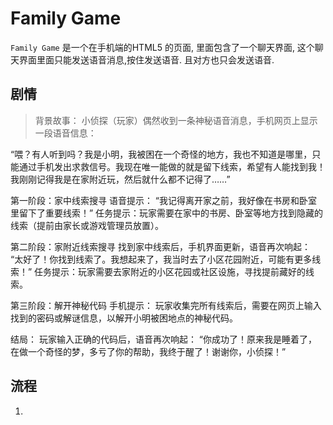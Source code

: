 # Family Game 

`Family Game` 是一个在手机端的HTML5 的页面, 里面包含了一个聊天界面, 这个聊天界面里面只能发送语音消息,按住发送语音. 且对方也只会发送语音.

## 剧情
> 背景故事：
小侦探（玩家）偶然收到一条神秘语音消息，手机网页上显示一段语音信息：

“喂？有人听到吗？我是小明，我被困在一个奇怪的地方，我也不知道是哪里，只能通过手机发出求救信号。我现在唯一能做的就是留下线索，希望有人能找到我！我刚刚记得我是在家附近玩，然后就什么都不记得了……”

第一阶段：家中线索搜寻
语音提示：
“我记得离开家之前，我好像在书房和卧室里留下了重要线索！”
任务提示：玩家需要在家中的书房、卧室等地方找到隐藏的线索（提前由家长或游戏管理员放置）。

第二阶段：家附近线索搜寻
找到家中线索后，手机界面更新，语音再次响起：
“太好了！你找到线索了。我想起来了，我当时去了小区花园附近，可能有更多线索！”
任务提示：玩家需要去家附近的小区花园或社区设施，寻找提前藏好的线索。

第三阶段：解开神秘代码
手机提示：
玩家收集完所有线索后，需要在网页上输入找到的密码或解谜信息，以解开小明被困地点的神秘代码。

结局：
玩家输入正确的代码后，语音再次响起：
“你成功了！原来我是睡着了，在做一个奇怪的梦，多亏了你的帮助，我终于醒了！谢谢你，小侦探！”


## 流程
1. 